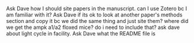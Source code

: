 Ask Dave how I should site papers in the manuscript. can I use Zotero bc I am familiar with it?
Ask Dave if its ok to look at another paper's methods section and copy it bc we did the same thing and just site them?
where did we get the ampk a1/a2 floxed mice? do i need to include that?
ask dave about light cycle in facility.
Ask Dave what the README file is